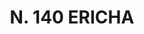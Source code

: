 ---
title: "N. 140 ERICHA"
plant-name: "N. 140"
plant-number: "140"
plant-xml: "/assets/xml/plant140.xml"
plant-img1: "/assets/img/plant140_verso.jpg"
plant-img2: "/assets/img/plant140.jpg"
plant-title: "N. 140 ERICHA"
plant-taxon-link: "http://www.worldfloraonline.org/taxon/wfo-0000671633 http://www.worldfloraonline.org/taxon/wfo-0000580837 http://www.worldfloraonline.org/taxon/wfo-0000667231"
plant-taxon-content: "[I Erica carnea L.] [II Calluna vulgaris Hull] [III Empetrum nigrum L.]"
layout: single-xml
---